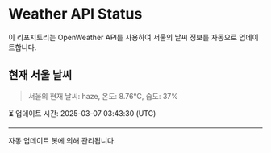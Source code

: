 
# Weather API Status

이 리포지토리는 OpenWeather API를 사용하여 서울의 날씨 정보를 자동으로 업데이트합니다.

## 현재 서울 날씨
> 서울의 현재 날씨: haze, 온도: 8.76°C, 습도: 37%

⏳ 업데이트 시간: 2025-03-07 03:43:30 (UTC)

---
자동 업데이트 봇에 의해 관리됩니다.
